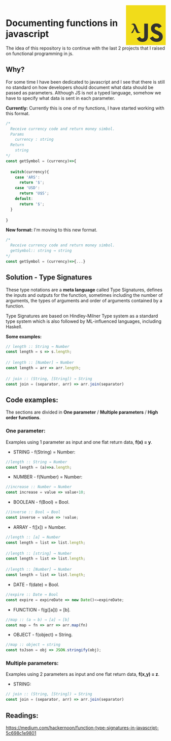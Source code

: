 <img src="https://github.com/damiancipolat/Functional_programming_in_JS/blob/master/doc/fp.png?raw=true" width="125px" align="right" />

# Documenting functions in javascript
The idea of this repository is to continue with the last 2 projects that I raised on functional programming in js.

## Why?
For some time I have been dedicated to javascript and I see that there is still no standard on how developers should document what data should be passed as parameters. Although JS is not a typed language, somehow we have to specify what data is sent in each parameter.

**Currently:** Currently this is one of my functions, I have started working with this format.

```js
/*
  Receive currency code and return money simbol.
  Params
    currency : string
  Return
    string
*/
const getSymbol = (currency)=>{

  switch(currency){
    case 'ARS':
      return '$';
    case 'USD':
      return 'U$S';
    default:
      return '$';
  }
  
}
```

**New format:** I'm moving to this new format.

```js
/*
  Receive currency code and return money simbol.
  getSymbol:: string → string
*/
const getSymbol = (currency)=>{...}
```

## Solution - Type Signatures
These type notations are a **meta language** called Type Signatures, defines the inputs and outputs for the function, sometimes including the number of arguments, the types of arguments and order of arguments contained by a function.

Type Signatures are based on Hindley-Milner Type system as a standard type system which is also followed by ML-influenced languages, including Haskell.

**Some examples:**
```js
// length :: String → Number
const length = s => s.length;

// length :: [Number] → Number
const length = arr => arr.length;

// join :: (String, [String]) → String
const join = (separator, arr) => arr.join(separator)
```

## Code examples:
The sections are divided in **One parameter** / **Multiple parameters** / **High order functions**.

### One parameter:
Examples using 1 parameter as input and one flat return data, **f(x) = y**.

- STRING - f(String) = Number:
```js
//length :: String → Number
const length = (a)=>a.length;
```

- NUMBER - f(Number) = Number:
```js
//increase :: Number → Number
const increase = value => value+10;
```

- BOOLEAN - f(Bool) = Bool.
```js
//inverse :: Bool → Bool
const inverse = value => !value;
```

- ARRAY - f([x]) = Number.
```js
//length :: [a] → Number
const length = list => list.length;

//length :: [string] → Number
const length = list => list.length;

//length :: [Number] → Number
const length = list => list.length;
```

- DATE - f(date) = Bool.
```js
//expire :: Date → Bool
const expire = expireDate => new Date()<=expireDate;
```

- FUNCTION - f(g([a])) = [b].
```js
//map :: (a → b) → [a] → [b]
const map = fn => arr => arr.map(fn)
```

- OBJECT - f(object) = String.
```js
//map :: object → string
const toJson = obj => JSON.stringify(obj);
```

### Multiple parameters:
Examples using 2 parameters as input and one flat return data, **f(x,y) = z**.

- STRING:
```js
// join :: (String, [String]) → String
const join = (separator, arr) => arr.join(separator)
```





## Readings:
https://medium.com/hackernoon/function-type-signatures-in-javascript-5c698c1e9801
